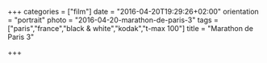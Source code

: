 +++
categories = ["film"]
date = "2016-04-20T19:29:26+02:00"
orientation = "portrait"
photo = "2016-04-20-marathon-de-paris-3"
tags = ["paris","france","black & white","kodak","t-max 100"]
title = "Marathon de Paris 3"

+++

